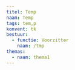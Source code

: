 ```yaml
---
titel: Temp
naam: Temp
tags: tem,p
konvent: tk
bestuur:
  - functie: Voorzitter
    naam: /tmp
themas:
  - naam: thema1
---
```

